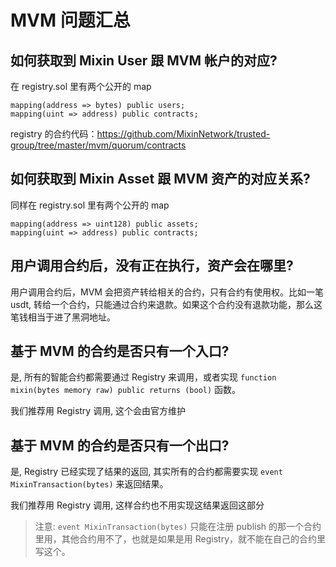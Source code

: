 # MVM 问题汇总

## 如何获取到 Mixin User 跟 MVM 帐户的对应?

在 registry.sol 里有两个公开的 map

```solidity
mapping(address => bytes) public users;
mapping(uint => address) public contracts;
```

registry 的合约代码：<https://github.com/MixinNetwork/trusted-group/tree/master/mvm/quorum/contracts>

## 如何获取到 Mixin Asset 跟 MVM 资产的对应关系?

同样在 registry.sol 里有两个公开的 map

```solidity
mapping(address => uint128) public assets;
mapping(uint => address) public contracts;
```

## 用户调用合约后，没有正在执行，资产会在哪里?

用户调用合约后，MVM 会把资产转给相关的合约，只有合约有使用权。比如一笔 usdt, 转给一个合约，只能通过合约来退款。如果这个合约没有退款功能，那么这笔钱相当于进了黑洞地址。

## 基于 MVM 的合约是否只有一个入口?

是, 所有的智能合约都需要通过 Registry 来调用，或者实现  `function mixin(bytes memory raw) public returns (bool)` 函数。

我们推荐用 Registry 调用, 这个会由官方维护

## 基于 MVM 的合约是否只有一个出口?

是, Registry 已经实现了结果的返回, 其实所有的合约都需要实现 `event MixinTransaction(bytes)` 来返回结果。

我们推荐用 Registry 调用, 这样合约也不用实现这结果返回这部分

> 注意: `event MixinTransaction(bytes)` 只能在注册 publish 的那一个合约里用，其他合约用不了，也就是如果是用 Registry，就不能在自己的合约里写这个。
